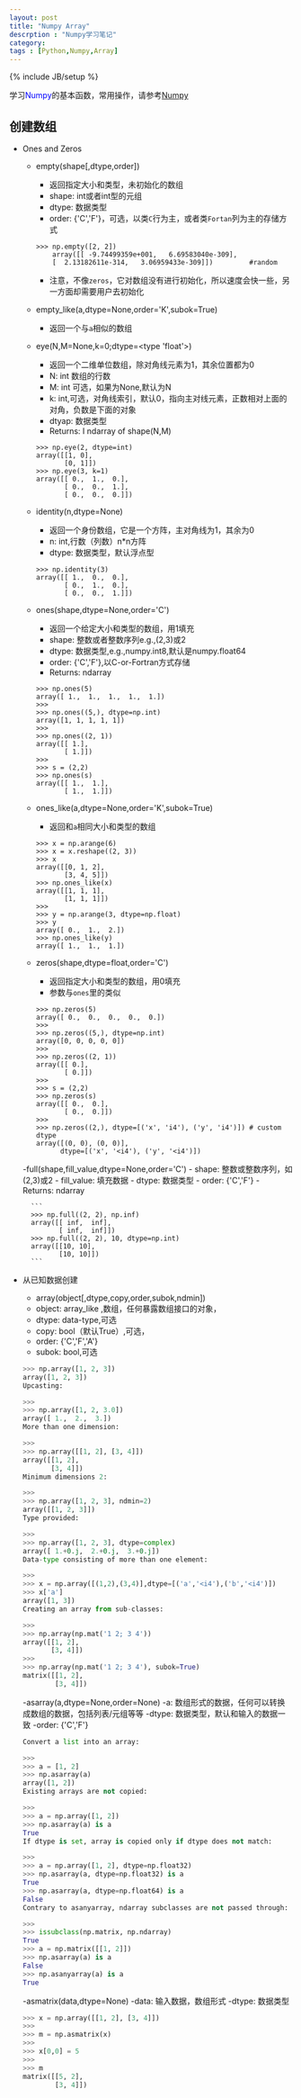 ```yaml
---
layout: post
title: "Numpy Array"
descrption : "Numpy学习笔记"
category:
tags : [Python,Numpy,Array]
---
```

{% include JB/setup %}


学习<font color=blue>Numpy</font>的基本函数，常用操作，请参考[Numpy](http://docs.scipy.org/doc/numpy/reference/routines.html)

## 创建数组

+ Ones and Zeros
	- empty(shape[,dtype,order])
		- 返回指定大小和类型，未初始化的数组
		- shape: int或者int型的元组
		- dtype: 数据类型
		- order: {'C','F'}，可选，以类`C`行为主，或者类`Fortan`列为主的存储方式
		
		```   
		>>> np.empty([2, 2])
			array([[ -9.74499359e+001,   6.69583040e-309],
       		[  2.13182611e-314,   3.06959433e-309]])         #random
		```
		- 注意，不像`zeros`，它对数组没有进行初始化，所以速度会快一些，另一方面却需要用户去初始化
	- empty_like(a,dtype=None,order='K',subok=True)
		- 返回一个与`a`相似的数组
	- eye(N,M=None,k=0;dtype=<type 'float'>)
		- 返回一个二维单位数组，除对角线元素为1，其余位置都为0
		- N: int 数组的行数
		- M: int 可选，如果为None,默认为N
		- k: int,可选，对角线索引，默认0，指向主对线元素，正数相对上面的对角，负数是下面的对象
		- dtyap: 数据类型
		- Returns: I ndarray of shape(N,M)

		```    
		>>> np.eye(2, dtype=int)
		array([[1, 0],
		       [0, 1]])
		>>> np.eye(3, k=1)
		array([[ 0.,  1.,  0.],
       		   [ 0.,  0.,  1.],
       		   [ 0.,  0.,  0.]])
		```
	- identity(n,dtype=None)
		- 返回一个身份数组，它是一个方阵，主对角线为1，其余为0
		- n: int,行数（列数）n*n方阵
		- dtype: 数据类型，默认浮点型

		```  
		>>> np.identity(3)
		array([[ 1.,  0.,  0.],
		       [ 0.,  1.,  0.],
		       [ 0.,  0.,  1.]])
		```
	- ones(shape,dtype=None,order='C')
		- 返回一个给定大小和类型的数组，用1填充
		- shape: 整数或者整数序列e.g.,(2,3)或2
		- dtype: 数据类型,e.g.,numpy.int8,默认是numpy.float64
		- order: {'C','F'},以C-or-Fortran方式存储
		- Returns: ndarray

		```     
		>>> np.ones(5)    
		array([ 1.,  1.,  1.,  1.,  1.])    
		>>>    
		>>> np.ones((5,), dtype=np.int)    
		array([1, 1, 1, 1, 1])    
		>>>    
		>>> np.ones((2, 1))    
		array([[ 1.],    
		       [ 1.]])    
		>>>    
		>>> s = (2,2)    
		>>> np.ones(s)    
		array([[ 1.,  1.],    
		       [ 1.,  1.]])    
		```
	- ones_like(a,dtype=None,order='K',subok=True)
		- 返回和`a`相同大小和类型的数组

		```
		>>> x = np.arange(6)
		>>> x = x.reshape((2, 3))
		>>> x
		array([[0, 1, 2],
		       [3, 4, 5]])
		>>> np.ones_like(x)
		array([[1, 1, 1],
		       [1, 1, 1]])
		>>>
		>>> y = np.arange(3, dtype=np.float)
		>>> y
		array([ 0.,  1.,  2.])
		>>> np.ones_like(y)
		array([ 1.,  1.,  1.])
		```
	- zeros(shape,dtype=float,order='C')
		- 返回指定大小和类型的数组，用0填充
		- 参数与`ones`里的类似

		```
		>>> np.zeros(5)
		array([ 0.,  0.,  0.,  0.,  0.])
		>>>
		>>> np.zeros((5,), dtype=np.int)
		array([0, 0, 0, 0, 0])
		>>>
		>>> np.zeros((2, 1))
		array([[ 0.],
		       [ 0.]])
		>>>
		>>> s = (2,2)
		>>> np.zeros(s)
		array([[ 0.,  0.],
		       [ 0.,  0.]])
		>>>
		>>> np.zeros((2,), dtype=[('x', 'i4'), ('y', 'i4')]) # custom dtype
		array([(0, 0), (0, 0)],
		      dtype=[('x', '<i4'), ('y', '<i4')])
		```
	-full(shape,fill_value,dtype=None,order='C')
		- shape: 整数或整数序列，如(2,3)或2
		- fill_value: 填充数据
		- dtype: 数据类型
		- order: {'C','F'}
		- Returns: ndarray

		```
		>>> np.full((2, 2), np.inf)
		array([[ inf,  inf],
		       [ inf,  inf]])
		>>> np.full((2, 2), 10, dtype=np.int)
		array([[10, 10],
		       [10, 10]])
		```
+ 从已知数据创建

	- array(object[,dtype,copy,order,subok,ndmin])
	- object: array_like ,数组，任何暴露数组接口的对象，
	- dtype: data-type,可选
	- copy: bool（默认True）,可选，
	- order: {'C','F','A'}
	- subok: bool,可选

	```python
	>>> np.array([1, 2, 3])
	array([1, 2, 3])
	Upcasting:

	>>>
	>>> np.array([1, 2, 3.0])
	array([ 1.,  2.,  3.])
	More than one dimension:

	>>>
	>>> np.array([[1, 2], [3, 4]])
	array([[1, 2],
	       [3, 4]])
	Minimum dimensions 2:

	>>>
	>>> np.array([1, 2, 3], ndmin=2)
	array([[1, 2, 3]])
	Type provided:

	>>>
	>>> np.array([1, 2, 3], dtype=complex)
	array([ 1.+0.j,  2.+0.j,  3.+0.j])
	Data-type consisting of more than one element:

	>>>
	>>> x = np.array([(1,2),(3,4)],dtype=[('a','<i4'),('b','<i4')])
	>>> x['a']
	array([1, 3])
	Creating an array from sub-classes:

	>>>
	>>> np.array(np.mat('1 2; 3 4'))
	array([[1, 2],
	       [3, 4]])
	>>>
	>>> np.array(np.mat('1 2; 3 4'), subok=True)
	matrix([[1, 2],
	        [3, 4]])
	```

	-asarray(a,dtype=None,order=None)
	-a: 数组形式的数据，任何可以转换成数组的数据，包括列表/元组等等
	-dtype: 数据类型，默认和输入的数据一致
	-order: {'C','F'}

	```python
	Convert a list into an array:

	>>>
	>>> a = [1, 2]
	>>> np.asarray(a)
	array([1, 2])
	Existing arrays are not copied:

	>>>
	>>> a = np.array([1, 2])
	>>> np.asarray(a) is a
	True
	If dtype is set, array is copied only if dtype does not match:

	>>>
	>>> a = np.array([1, 2], dtype=np.float32)
	>>> np.asarray(a, dtype=np.float32) is a
	True
	>>> np.asarray(a, dtype=np.float64) is a
	False
	Contrary to asanyarray, ndarray subclasses are not passed through:

	>>>
	>>> issubclass(np.matrix, np.ndarray)
	True
	>>> a = np.matrix([[1, 2]])
	>>> np.asarray(a) is a
	False
	>>> np.asanyarray(a) is a
	True
	```
	-asmatrix(data,dtype=None)
	-data: 输入数据，数组形式
	-dtype: 数据类型

	```python
	>>> x = np.array([[1, 2], [3, 4]])
	>>>
	>>> m = np.asmatrix(x)
	>>>
	>>> x[0,0] = 5
	>>>
	>>> m
	matrix([[5, 2],
	        [3, 4]])
	```
